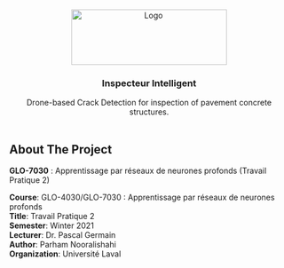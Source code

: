 <!-- PROJECT LOGO -->
<br />
<p align="center">
  <a href="https://www.ulaval.ca/en/" target="_blank">
    <img src="https://ssc.ca/sites/default/files/logo-ulaval-reseaux-sociaux.jpg" alt="Logo" width="280" height="100">
  </a>

  <h3 align="center">Inspecteur Intelligent</h3>

  <p align="center">
	Drone-based Crack Detection for inspection of pavement concrete structures.
    <br/>
    <br/>
  </p>
</p>

## About The Project
**GLO-7030** : Apprentissage par réseaux de neurones profonds (Travail Pratique 2)

**Course**: GLO-4030/GLO-7030 : Apprentissage par réseaux de neurones profonds <br>
**Title**: Travail Pratique 2 <br>
**Semester**: Winter 2021 <br>
**Lecturer**: Dr. Pascal Germain <br>
**Author**: Parham Nooralishahi <br>
**Organization**: Université Laval <br>
